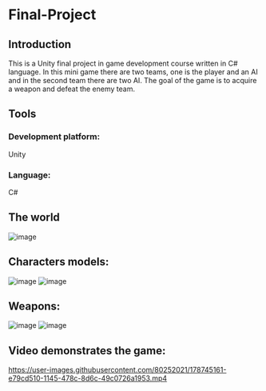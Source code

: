 # Final-Project

## Introduction
This is a Unity final project in game development course written in C# language.
In this mini game there are two teams, one is the player and an AI and in the second team there are two AI.
The goal of the game is to acquire a weapon and defeat the enemy team.

## Tools
### Development platform:
Unity
### Language:
C#

## The world
![image](https://user-images.githubusercontent.com/80252021/178732591-53e162e1-e155-4c15-932d-3f8bcaaa9218.png)

## Characters models:
![image](https://user-images.githubusercontent.com/80252021/178733201-223d291e-1c0e-4c97-abdf-d855f12f8e90.png)
![image](https://user-images.githubusercontent.com/80252021/178733361-27901a6b-d028-490e-9ee7-8aa4457e0ca4.png)

## Weapons:
![image](https://user-images.githubusercontent.com/80252021/178733601-f9249e82-eb69-4800-a6f3-66a4957b7654.png)
![image](https://user-images.githubusercontent.com/80252021/178733667-11875444-1448-471b-9fe9-87979e65e318.png)

## Video demonstrates the game:


https://user-images.githubusercontent.com/80252021/178745161-e79cd510-1145-478c-8d6c-49c0726a1953.mp4

